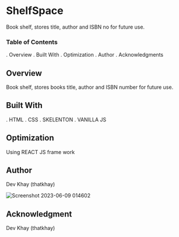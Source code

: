 # ShelfSpace
Book shelf, stores title, author and ISBN no for future use.

### Table of Contents
. Overview
. Built With
. Optimization
. Author
. Acknowledgments

## Overview

Book shelf, stores books title, author and ISBN number for future use.

## Built With
. HTML
. CSS
. SKELENTON 
. VANILLA JS


## Optimization
Using REACT JS frame work

## Author
Dev Khay (thatkhay)

![Screenshot 2023-06-09 014602](https://github.com/thatkhay/ShelfSpace/assets/117424081/5210788c-a38b-4978-801b-e99119ec03f2)

## Acknowledgment
Dev Khay (thatkhay)
